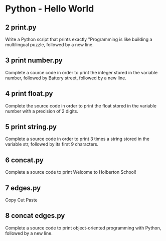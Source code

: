 # Python - Hello World #

## 2 print.py
Write a Python script that prints exactly "Programming is like building a multilingual puzzle, followed by a new line.

## 3 print number.py
Complete a source code in order to print the integer stored in the variable number, followed by Battery street, followed by a new line.

## 4 print float.py
Complete the source code in order to print the float stored in the variable number with a precision of 2 digits.

## 5 print string.py
Complete a source code in order to print 3 times a string stored in the variable str, followed by its first 9 characters.

## 6 concat.py
Complete a source code to print Welcome to Holberton School!

## 7 edges.py
Copy Cut Paste

## 8 concat edges.py
Complete a source code to print object-oriented programming with Python, followed by a new line.
